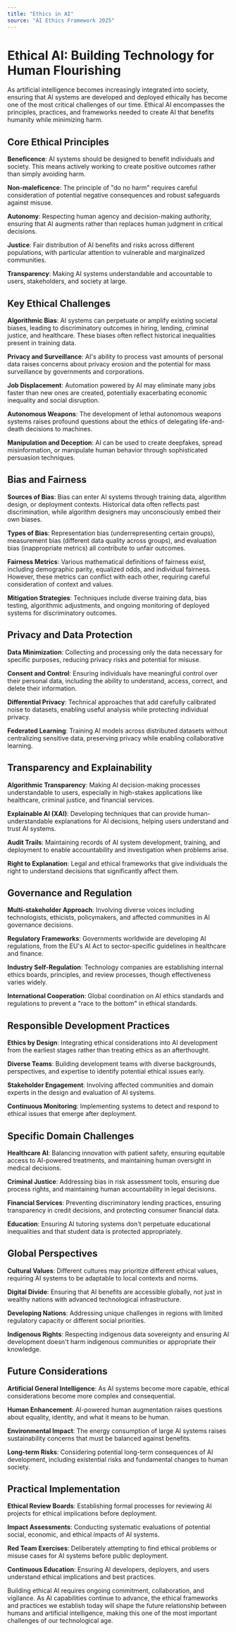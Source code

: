 ```yaml
---
title: "Ethics in AI"
source: "AI Ethics Framework 2025"
---
```


# Ethical AI: Building Technology for Human Flourishing

As artificial intelligence becomes increasingly integrated into society, ensuring that AI systems are developed and deployed ethically has become one of the most critical challenges of our time. Ethical AI encompasses the principles, practices, and frameworks needed to create AI that benefits humanity while minimizing harm.

## Core Ethical Principles

**Beneficence**: AI systems should be designed to benefit individuals and society. This means actively working to create positive outcomes rather than simply avoiding harm.

**Non-maleficence**: The principle of "do no harm" requires careful consideration of potential negative consequences and robust safeguards against misuse.

**Autonomy**: Respecting human agency and decision-making authority, ensuring that AI augments rather than replaces human judgment in critical decisions.

**Justice**: Fair distribution of AI benefits and risks across different populations, with particular attention to vulnerable and marginalized communities.

**Transparency**: Making AI systems understandable and accountable to users, stakeholders, and society at large.

## Key Ethical Challenges

**Algorithmic Bias**: AI systems can perpetuate or amplify existing societal biases, leading to discriminatory outcomes in hiring, lending, criminal justice, and healthcare. These biases often reflect historical inequalities present in training data.

**Privacy and Surveillance**: AI's ability to process vast amounts of personal data raises concerns about privacy erosion and the potential for mass surveillance by governments and corporations.

**Job Displacement**: Automation powered by AI may eliminate many jobs faster than new ones are created, potentially exacerbating economic inequality and social disruption.

**Autonomous Weapons**: The development of lethal autonomous weapons systems raises profound questions about the ethics of delegating life-and-death decisions to machines.

**Manipulation and Deception**: AI can be used to create deepfakes, spread misinformation, or manipulate human behavior through sophisticated persuasion techniques.

## Bias and Fairness

**Sources of Bias**: Bias can enter AI systems through training data, algorithm design, or deployment contexts. Historical data often reflects past discrimination, while algorithm designers may unconsciously embed their own biases.

**Types of Bias**: Representation bias (underrepresenting certain groups), measurement bias (different data quality across groups), and evaluation bias (inappropriate metrics) all contribute to unfair outcomes.

**Fairness Metrics**: Various mathematical definitions of fairness exist, including demographic parity, equalized odds, and individual fairness. However, these metrics can conflict with each other, requiring careful consideration of context and values.

**Mitigation Strategies**: Techniques include diverse training data, bias testing, algorithmic adjustments, and ongoing monitoring of deployed systems for discriminatory outcomes.

## Privacy and Data Protection

**Data Minimization**: Collecting and processing only the data necessary for specific purposes, reducing privacy risks and potential for misuse.

**Consent and Control**: Ensuring individuals have meaningful control over their personal data, including the ability to understand, access, correct, and delete their information.

**Differential Privacy**: Technical approaches that add carefully calibrated noise to datasets, enabling useful analysis while protecting individual privacy.

**Federated Learning**: Training AI models across distributed datasets without centralizing sensitive data, preserving privacy while enabling collaborative learning.

## Transparency and Explainability

**Algorithmic Transparency**: Making AI decision-making processes understandable to users, especially in high-stakes applications like healthcare, criminal justice, and financial services.

**Explainable AI (XAI)**: Developing techniques that can provide human-understandable explanations for AI decisions, helping users understand and trust AI systems.

**Audit Trails**: Maintaining records of AI system development, training, and deployment to enable accountability and investigation when problems arise.

**Right to Explanation**: Legal and ethical frameworks that give individuals the right to understand decisions that significantly affect them.

## Governance and Regulation

**Multi-stakeholder Approach**: Involving diverse voices including technologists, ethicists, policymakers, and affected communities in AI governance decisions.

**Regulatory Frameworks**: Governments worldwide are developing AI regulations, from the EU's AI Act to sector-specific guidelines in healthcare and finance.

**Industry Self-Regulation**: Technology companies are establishing internal ethics boards, principles, and review processes, though effectiveness varies widely.

**International Cooperation**: Global coordination on AI ethics standards and regulations to prevent a "race to the bottom" in ethical standards.

## Responsible Development Practices

**Ethics by Design**: Integrating ethical considerations into AI development from the earliest stages rather than treating ethics as an afterthought.

**Diverse Teams**: Building development teams with diverse backgrounds, perspectives, and expertise to identify potential ethical issues early.

**Stakeholder Engagement**: Involving affected communities and domain experts in the design and evaluation of AI systems.

**Continuous Monitoring**: Implementing systems to detect and respond to ethical issues that emerge after deployment.

## Specific Domain Challenges

**Healthcare AI**: Balancing innovation with patient safety, ensuring equitable access to AI-powered treatments, and maintaining human oversight in medical decisions.

**Criminal Justice**: Addressing bias in risk assessment tools, ensuring due process rights, and maintaining human accountability in legal decisions.

**Financial Services**: Preventing discriminatory lending practices, ensuring transparency in credit decisions, and protecting consumer financial data.

**Education**: Ensuring AI tutoring systems don't perpetuate educational inequalities and that student data is protected appropriately.

## Global Perspectives

**Cultural Values**: Different cultures may prioritize different ethical values, requiring AI systems to be adaptable to local contexts and norms.

**Digital Divide**: Ensuring that AI benefits are accessible globally, not just in wealthy nations with advanced technological infrastructure.

**Developing Nations**: Addressing unique challenges in regions with limited regulatory capacity or different social priorities.

**Indigenous Rights**: Respecting indigenous data sovereignty and ensuring AI development doesn't harm indigenous communities or appropriate their knowledge.

## Future Considerations

**Artificial General Intelligence**: As AI systems become more capable, ethical considerations become more complex and consequential.

**Human Enhancement**: AI-powered human augmentation raises questions about equality, identity, and what it means to be human.

**Environmental Impact**: The energy consumption of large AI systems raises sustainability concerns that must be balanced against benefits.

**Long-term Risks**: Considering potential long-term consequences of AI development, including existential risks and fundamental changes to human society.

## Practical Implementation

**Ethical Review Boards**: Establishing formal processes for reviewing AI projects for ethical implications before deployment.

**Impact Assessments**: Conducting systematic evaluations of potential social, economic, and ethical impacts of AI systems.

**Red Team Exercises**: Deliberately attempting to find ethical problems or misuse cases for AI systems before public deployment.

**Continuous Education**: Ensuring AI developers, deployers, and users understand ethical implications and best practices.

Building ethical AI requires ongoing commitment, collaboration, and vigilance. As AI capabilities continue to advance, the ethical frameworks and practices we establish today will shape the future relationship between humans and artificial intelligence, making this one of the most important challenges of our technological age.

